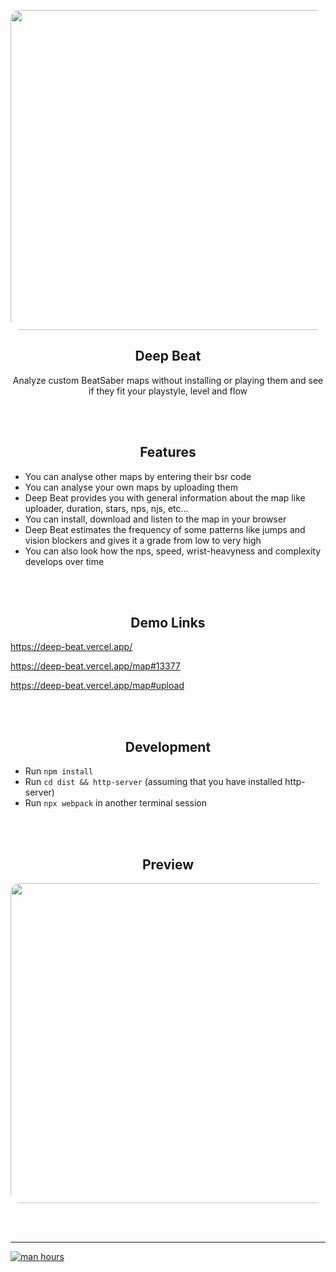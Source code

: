 
<br>&nbsp;<br>
<div align="center">
    <a href="https://deep-beat.vercel.app/">
        <img src="https://raw.githubusercontent.com/MindLaborDev/deep-beat/main/demo/preview2.png" width="512" style="border-radius: 15px;">
    </a>
    <h2>Deep Beat</h2>
    <p align="center">
        <p>Analyze custom BeatSaber maps without installing or playing them and see if they fit your playstyle, level and flow</p>
    </p>
</div>
<br>&nbsp;<br>


<div align="center">
    <h2>Features</h2>
</div>


* You can analyse other maps by entering their bsr code
* You can analyse your own maps by uploading them
* Deep Beat provides you with general information about the map like uploader, duration, stars, nps, njs, etc...
* You can install, download and listen to the map in your browser
* Deep Beat estimates the frequency of some patterns like jumps and vision blockers and gives it a grade from low to very high
* You can also look how the nps, speed, wrist-heavyness and complexity develops over time


<br>&nbsp;<br>
<div align="center">
    <h2>Demo Links</h2>
</div>

https://deep-beat.vercel.app/

https://deep-beat.vercel.app/map#13377

https://deep-beat.vercel.app/map#upload


<br>&nbsp;<br>

<div align="center">
    <h2>Development</h2>
</div>


* Run `npm install`
* Run `cd dist && http-server` (assuming that you have installed http-server)
* Run `npx webpack` in another terminal session


<br>&nbsp;<br>
<div align="center">
    <h2>Preview</h2>
    <a href="https://deep-beat.vercel.app/">
        <img src="https://raw.githubusercontent.com/MindLaborDev/deep-beat/main/demo/preview.png" width="512" style="border-radius: 15px;">
    </a>
</div>

<br>&nbsp;<br>
<hr>

[![man hours](https://img.shields.io/endpoint?url=https%3A%2F%2Fmh.jessemillar.com%2Fhours%3Frepo%3Dhttps%3A%2F%2Fgithub.com%2FMindLaborDev%2Fdeep-beat.git)](https://jessemillar.com/r/man-hours)
